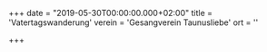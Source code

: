+++
date = "2019-05-30T00:00:00.000+02:00"
title = 'Vatertagswanderung'
verein = 'Gesangverein Taunusliebe'
ort = ''

+++

      